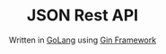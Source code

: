 <h1 align="center">
  JSON Rest API
</h1>

<p align="center">
  Written in <a href="https://go.dev/" target="_blank">GoLang</a> using <a href="https://gin-gonic.com/" target="_blank">Gin Framework</a>
</p>
